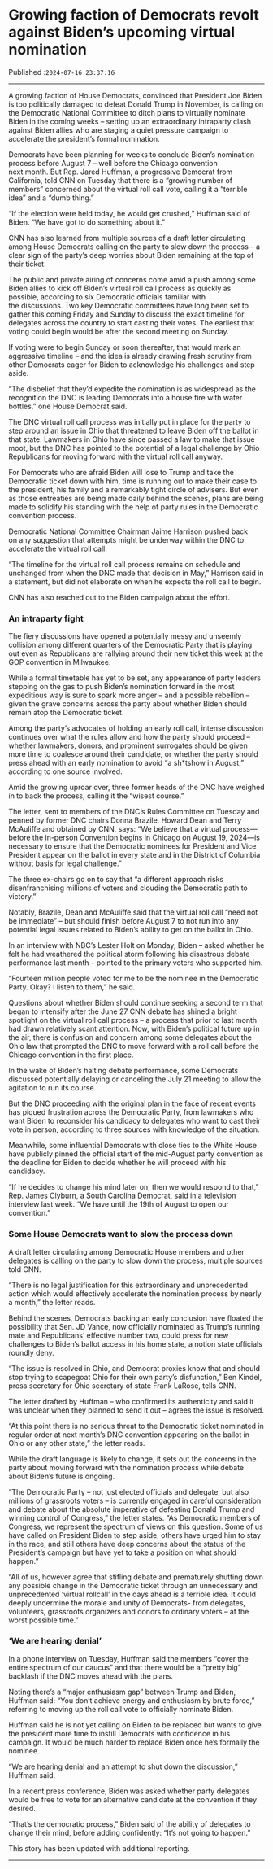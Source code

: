 # Growing faction of Democrats revolt against Biden’s upcoming virtual nomination

Published :`2024-07-16 23:37:16`

---

A growing faction of House Democrats, convinced that President Joe Biden is too politically damaged to defeat Donald Trump in November, is calling on the Democratic National Committee to ditch plans to virtually nominate Biden in the coming weeks – setting up an extraordinary intraparty clash against Biden allies who are staging a quiet pressure campaign to accelerate the president’s formal nomination.

Democrats have been planning for weeks to conclude Biden’s nomination process before August 7 – well before the Chicago convention next month. But Rep. Jared Huffman, a progressive Democrat from California, told CNN on Tuesday that there is a “growing number of members” concerned about the virtual roll call vote, calling it a “terrible idea” and a “dumb thing.”

“If the election were held today, he would get crushed,” Huffman said of Biden. “We have got to do something about it.”

CNN has also learned from multiple sources of a draft letter circulating among House Democrats calling on the party to slow down the process – a clear sign of the party’s deep worries about Biden remaining at the top of their ticket.

The public and private airing of concerns come amid a push among some Biden allies to kick off Biden’s virtual roll call process as quickly as possible, according to six Democratic officials familiar with the discussions. Two key Democratic committees have long been set to gather this coming Friday and Sunday to discuss the exact timeline for delegates across the country to start casting their votes. The earliest that voting could begin would be after the second meeting on Sunday.

If voting were to begin Sunday or soon thereafter, that would mark an aggressive timeline – and the idea is already drawing fresh scrutiny from other Democrats eager for Biden to acknowledge his challenges and step aside.

“The disbelief that they’d expedite the nomination is as widespread as the recognition the DNC is leading Democrats into a house fire with water bottles,” one House Democrat said.

The DNC virtual roll call process was initially put in place for the party to step around an issue in Ohio that threatened to leave Biden off the ballot in that state. Lawmakers in Ohio have since passed a law to make that issue moot, but the DNC has pointed to the potential of a legal challenge by Ohio Republicans for moving forward with the virtual roll call anyway.

For Democrats who are afraid Biden will lose to Trump and take the Democratic ticket down with him, time is running out to make their case to the president, his family and a remarkably tight circle of advisers. But even as those entreaties are being made daily behind the scenes, plans are being made to solidify his standing with the help of party rules in the Democratic convention process.

Democratic National Committee Chairman Jaime Harrison pushed back on any suggestion that attempts might be underway within the DNC to accelerate the virtual roll call.

“The timeline for the virtual roll call process remains on schedule and unchanged from when the DNC made that decision in May,” Harrison said in a statement, but did not elaborate on when he expects the roll call to begin.

CNN has also reached out to the Biden campaign about the effort.

### An intraparty fight

The fiery discussions have opened a potentially messy and unseemly collision among different quarters of the Democratic Party that is playing out even as Republicans are rallying around their new ticket this week at the GOP convention in Milwaukee.

While a formal timetable has yet to be set, any appearance of party leaders stepping on the gas to push Biden’s nomination forward in the most expeditious way is sure to spark more anger – and a possible rebellion – given the grave concerns across the party about whether Biden should remain atop the Democratic ticket.

Among the party’s advocates of holding an early roll call, intense discussion continues over what the rules allow and how the party should proceed – whether lawmakers, donors, and prominent surrogates should be given more time to coalesce around their candidate, or whether the party should press ahead with an early nomination to avoid “a sh*tshow in August,” according to one source involved.

Amid the growing uproar over, three former heads of the DNC have weighed in to back the process, calling it the “wisest course.”

The letter, sent to members of the DNC’s Rules Committee on Tuesday and penned by former DNC chairs Donna Brazile, Howard Dean and Terry McAuliffe and obtained by CNN, says: “We believe that a virtual process—before the in-person Convention begins in Chicago on August 19, 2024—is necessary to ensure that the Democratic nominees for President and Vice President appear on the ballot in every state and in the District of Columbia without basis for legal challenge.”

The three ex-chairs go on to say that “a different approach risks disenfranchising millions of voters and clouding the Democratic path to victory.”

Notably, Brazile, Dean and McAuliffe said that the virtual roll call “need not be immediate” – but should finish before August 7 to not run into any potential legal issues related to Biden’s ability to get on the ballot in Ohio.

In an interview with NBC’s Lester Holt on Monday, Biden – asked whether he felt he had weathered the political storm following his disastrous debate performance last month – pointed to the primary voters who supported him.

“Fourteen million people voted for me to be the nominee in the Democratic Party. Okay? I listen to them,” he said.

Questions about whether Biden should continue seeking a second term that began to intensify after the June 27 CNN debate has shined a bright spotlight on the virtual roll call process – a process that prior to last month had drawn relatively scant attention. Now, with Biden’s political future up in the air, there is confusion and concern among some delegates about the Ohio law that prompted the DNC to move forward with a roll call before the Chicago convention in the first place.

In the wake of Biden’s halting debate performance, some Democrats discussed potentially delaying or canceling the July 21 meeting to allow the agitation to run its course.

But the DNC proceeding with the original plan in the face of recent events has piqued frustration across the Democratic Party, from lawmakers who want Biden to reconsider his candidacy to delegates who want to cast their vote in person, according to three sources with knowledge of the situation.

Meanwhile, some influential Democrats with close ties to the White House have publicly pinned the official start of the mid-August party convention as the deadline for Biden to decide whether he will proceed with his candidacy.

“If he decides to change his mind later on, then we would respond to that,” Rep. James Clyburn, a South Carolina Democrat, said in a television interview last week. “We have until the 19th of August to open our convention.”

### Some House Democrats want to slow the process down

A draft letter circulating among Democratic House members and other delegates is calling on the party to slow down the process, multiple sources told CNN.

“There is no legal justification for this extraordinary and unprecedented action which would effectively accelerate the nomination process by nearly a month,” the letter reads.

Behind the scenes, Democrats backing an early conclusion have floated the possibility that Sen. JD Vance, now officially nominated as Trump’s running mate and Republicans’ effective number two, could press for new challenges to Biden’s ballot access in his home state, a notion state officials roundly deny.

“The issue is resolved in Ohio, and Democrat proxies know that and should stop trying to scapegoat Ohio for their own party’s disfunction,” Ben Kindel, press secretary for Ohio secretary of state Frank LaRose, tells CNN.

The letter drafted by Huffman – who confirmed its authenticity and said it was unclear when they planned to send it out – agrees the issue is resolved.

“At this point there is no serious threat to the Democratic ticket nominated in regular order at next month’s DNC convention appearing on the ballot in Ohio or any other state,” the letter reads.

While the draft language is likely to change, it sets out the concerns in the party about moving forward with the nomination process while debate about Biden’s future is ongoing.

“The Democratic Party – not just elected officials and delegate, but also millions of grassroots voters – is currently engaged in careful consideration and debate about the absolute imperative of defeating Donald Trump and winning control of Congress,” the letter states. “As Democratic members of Congress, we represent the spectrum of views on this question. Some of us have called on President Biden to step aside, others have urged him to stay in the race, and still others have deep concerns about the status of the President’s campaign but have yet to take a position on what should happen.”

“All of us, however agree that stifling debate and prematurely shutting down any possible change in the Democratic ticket through an unnecessary and unprecedented ‘virtual rollcall’ in the days ahead is a terrible idea. It could deeply undermine the morale and unity of Democrats- from delegates, volunteers, grassroots organizers and donors to ordinary voters – at the worst possible time.”

### ‘We are hearing denial’

In a phone interview on Tuesday, Huffman said the members “cover the entire spectrum of our caucus” and that there would be a “pretty big” backlash if the DNC moves ahead with the plans.

Noting there’s a “major enthusiasm gap” between Trump and Biden, Huffman said: “You don’t achieve energy and enthusiasm by brute force,” referring to moving up the roll call vote to officially nominate Biden.

Huffman said he is not yet calling on Biden to be replaced but wants to give the president more time to instill Democrats with confidence in his campaign. It would be much harder to replace Biden once he’s formally the nominee.

“We are hearing denial and an attempt to shut down the discussion,” Huffman said.

In a recent press conference, Biden was asked whether party delegates would be free to vote for an alternative candidate at the convention if they desired.

“That’s the democratic process,” Biden said of the ability of delegates to change their mind, before adding confidently: “It’s not going to happen.”

This story has been updated with additional reporting.

---

